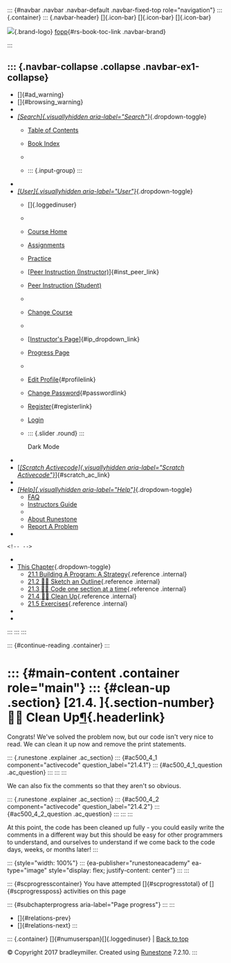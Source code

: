 ::: {#navbar .navbar .navbar-default .navbar-fixed-top role="navigation"}
::: {.container}
::: {.navbar-header}
[]{.icon-bar} []{.icon-bar} []{.icon-bar}

<div>

[![](../_static/img/RAIcon.png)](/runestone/default/user/login){.brand-logo}
[fopp](../index.html){#rs-book-toc-link .navbar-brand}

</div>
:::

::: {.navbar-collapse .collapse .navbar-ex1-collapse}
-   
-   []{#ad_warning}
-   []{#browsing_warning}
-   
-   [*[Search]{.visuallyhidden
    aria-label="Search"}*](#){.dropdown-toggle}
    -   [Table of Contents](../index.html)

    -   [Book Index](../genindex.html)

    -   

    -   ::: {.input-group}
        :::
-   
-   [*[User]{.visuallyhidden aria-label="User"}*](#){.dropdown-toggle}
    -   []{.loggedinuser}

    -   

    -   [Course Home](/ns/course/index)

    -   [Assignments](/assignment/student/chooseAssignment)

    -   [Practice](/runestone/assignments/practice)

    -   [[Peer Instruction
        (Instructor)](/runestone/peer/instructor.html)]{#inst_peer_link}

    -   [Peer Instruction (Student)](/runestone/peer/student.html)

    -   

    -   [Change Course](/runestone/default/courses)

    -   

    -   [[Instructor\'s
        Page](/runestone/admin/index)]{#ip_dropdown_link}

    -   [Progress Page](/runestone/dashboard/studentreport)

    -   

    -   [Edit Profile](/runestone/default/user/profile){#profilelink}

    -   [Change
        Password](/runestone/default/user/change_password){#passwordlink}

    -   [Register](/runestone/default/user/register){#registerlink}

    -   [Login](#)

    -   ::: {.slider .round}
        :::

        Dark Mode
-   
-   [[*[Scratch Activecode]{.visuallyhidden
    aria-label="Scratch Activecode"}*](javascript:runestoneComponents.popupScratchAC())]{#scratch_ac_link}
-   
-   [*[Help]{.visuallyhidden aria-label="Help"}*](#){.dropdown-toggle}
    -   [FAQ](http://runestoneinteractive.org/pages/faq.html)
    -   [Instructors Guide](https://guide.runestone.academy)
    -   
    -   [About Runestone](http://runestoneinteractive.org)
    -   [Report A
        Problem](/runestone/default/reportabug?course=fopp&page=WPCleanCode)
-   

```{=html}
<!-- -->
```
-   
-   [This Chapter](../index.html){.dropdown-toggle}
    -   [21.1 Building A Program: A
        Strategy](TheStrategy.html){.reference .internal}
    -   [21.2 👩‍💻 Sketch an Outline](WPSketchanOutline.html){.reference
        .internal}
    -   [21.3 👩‍💻 Code one section at a
        time](WPCodeSectionataTime.html){.reference .internal}
    -   [21.4 👩‍💻 Clean Up](WPCleanCode.html){.reference .internal}
    -   [21.5 Exercises](Exercises.html){.reference .internal}
-   
-   
:::
:::
:::

::: {#continue-reading .container}
:::

::: {#main-content .container role="main"}
::: {#clean-up .section}
[21.4. ]{.section-number}👩‍💻 Clean Up[¶](#clean-up "Permalink to this heading"){.headerlink}
============================================================================================

Congrats! We've solved the problem now, but our code isn't very nice to
read. We can clean it up now and remove the print statements.

::: {.runestone .explainer .ac_section}
::: {#ac500_4_1 component="activecode" question_label="21.4.1"}
::: {#ac500_4_1_question .ac_question}
:::
:::
:::

We can also fix the comments so that they aren't so obvious.

::: {.runestone .explainer .ac_section}
::: {#ac500_4_2 component="activecode" question_label="21.4.2"}
::: {#ac500_4_2_question .ac_question}
:::
:::
:::

At this point, the code has been cleaned up fully - you could easily
write the comments in a different way but this should be easy for other
programmers to understand, and ourselves to understand if we come back
to the code days, weeks, or months later!
:::

::: {style="width: 100%"}
::: {ea-publisher="runestoneacademy" ea-type="image" style="display: flex; justify-content: center"}
:::
:::

::: {#scprogresscontainer}
You have attempted []{#scprogresstotal} of []{#scprogressposs}
activities on this page

::: {#subchapterprogress aria-label="Page progress"}
:::
:::

-   [[](WPCodeSectionataTime.html)]{#relations-prev}
-   [[](Exercises.html)]{#relations-next}
:::

::: {.container}
[]{#numuserspan}[]{.loggedinuser} \| [Back to top](#)

© Copyright 2017 bradleymiller. Created using
[Runestone](http://runestoneinteractive.org/) 7.2.10.
:::
